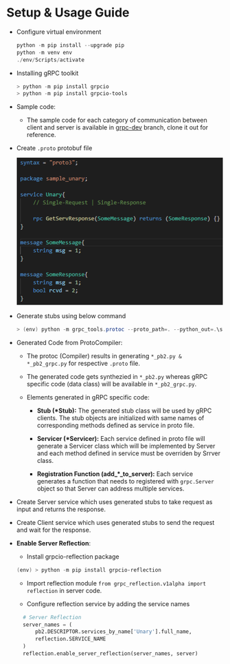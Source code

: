 # Setup & Usage Guide

- Configure virtual environment

  ```powershell
  python -m pip install --upgrade pip
  python -m venv env
  ./env/Scripts/activate
  ```

- Installing gRPC toolkit

  ```powershell
  > python -m pip install grpcio
  > python -m pip install grpcio-tools
  ```

- Sample code:

  - The sample code for each category of communication between client and server is available in [grpc-dev](https://github.com/bnvsp/grpc-python/tree/grpc-dev) branch, clone it out for reference.

- Create `.proto` protobuf file

  ![Protobuf sample code](res/protobuf-sample-code.png)

- Generate stubs using below command

  ```powershell
  > (env) python -m grpc_tools.protoc --proto_path=. --python_out=.\src\ --grpc_python_out=.\src\ .\protos\*.proto
  ```

- Generated Code from ProtoCompiler:

  - The protoc (Compiler) results in generating `*_pb2.py & *_pb2_grpc.py` for respective `.proto` file.

  - The generated code gets synthezied in `*_pb2.py` whereas gRPC specific code (data class) will be available in `*_pb2_grpc.py`.

  - Elements generated  in gRPC specific code:

    - **Stub (\*Stub):** The generated stub class will be used by gRPC clients. The stub objects are initialized with same names of corresponding methods defined as service in proto file.

    - **Servicer (\*Servicer):** Each service defined in proto file will generate a Servicer class which will be implemented by Server and each method defined in service must be overriden by Srrver class.

    - **Registration Function (add_\*_to_server):** Each service generates a function that needs to registered with `grpc.Server` object so that Server can address multiple services.

- Create Server service which uses generated stubs to take request as input and returns the response.

- Create Client service which uses generated stubs to send the request and wait for the response.

- **Enable Server Reflection**:

  - Install grpcio-reflection package

  ```powershell
  (env) > python -m pip install grpcio-reflection
  ```

  - Import reflection module `from grpc_reflection.v1alpha import reflection` in server code.

  - Configure reflection service by adding the service names

  ```python
    # Server Reflection
    server_names = (
        pb2.DESCRIPTOR.services_by_name['Unary'].full_name,
        reflection.SERVICE_NAME
    )
    reflection.enable_server_reflection(server_names, server)
  ```
